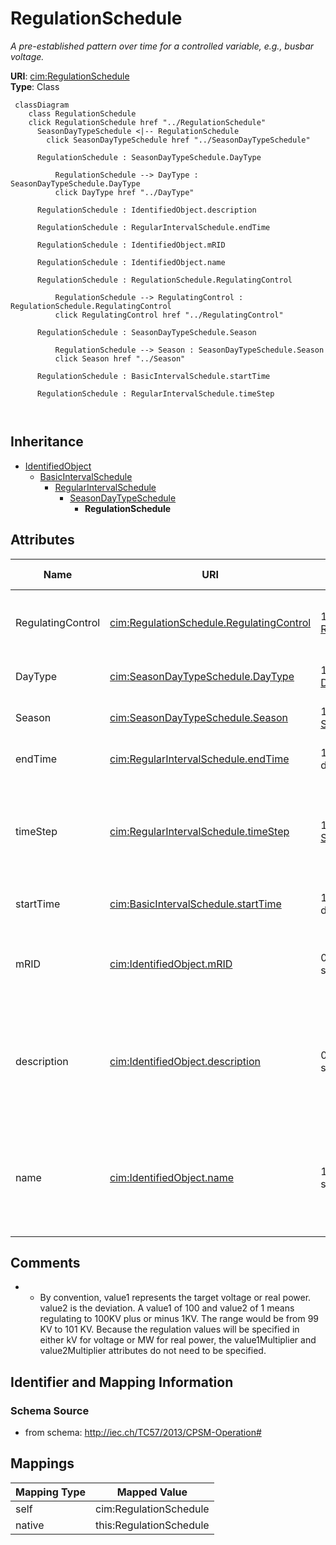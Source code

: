 # RegulationSchedule


_A pre-established pattern over time for a controlled variable, e.g., busbar voltage._





**URI**: [cim:RegulationSchedule](http://iec.ch/TC57/2013/CIM-schema-cim16#RegulationSchedule)<br />
**Type**: Class




```mermaid
 classDiagram
    class RegulationSchedule
    click RegulationSchedule href "../RegulationSchedule"
      SeasonDayTypeSchedule <|-- RegulationSchedule
        click SeasonDayTypeSchedule href "../SeasonDayTypeSchedule"
      
      RegulationSchedule : SeasonDayTypeSchedule.DayType
        
          RegulationSchedule --> DayType : SeasonDayTypeSchedule.DayType
          click DayType href "../DayType"
        
      RegulationSchedule : IdentifiedObject.description
        
      RegulationSchedule : RegularIntervalSchedule.endTime
        
      RegulationSchedule : IdentifiedObject.mRID
        
      RegulationSchedule : IdentifiedObject.name
        
      RegulationSchedule : RegulationSchedule.RegulatingControl
        
          RegulationSchedule --> RegulatingControl : RegulationSchedule.RegulatingControl
          click RegulatingControl href "../RegulatingControl"
        
      RegulationSchedule : SeasonDayTypeSchedule.Season
        
          RegulationSchedule --> Season : SeasonDayTypeSchedule.Season
          click Season href "../Season"
        
      RegulationSchedule : BasicIntervalSchedule.startTime
        
      RegulationSchedule : RegularIntervalSchedule.timeStep
        
      
```





## Inheritance
* [IdentifiedObject](IdentifiedObject.md)
    * [BasicIntervalSchedule](BasicIntervalSchedule.md)
        * [RegularIntervalSchedule](RegularIntervalSchedule.md)
            * [SeasonDayTypeSchedule](SeasonDayTypeSchedule.md)
                * **RegulationSchedule**



## Attributes


| Name | URI | Cardinality and Range | Description | Inheritance |
| ---  | --- | --- | --- | --- |
| RegulatingControl | [cim:RegulationSchedule.RegulatingControl](http://iec.ch/TC57/2013/CIM-schema-cim16#RegulationSchedule.RegulatingControl) | 1 <br />  [RegulatingControl](RegulatingControl.md)  | Regulating controls that have this Schedule | direct |
| DayType | [cim:SeasonDayTypeSchedule.DayType](http://iec.ch/TC57/2013/CIM-schema-cim16#SeasonDayTypeSchedule.DayType) | 1 <br />  [DayType](DayType.md)  | DayType for the Schedule | [SeasonDayTypeSchedule](SeasonDayTypeSchedule.md) |
| Season | [cim:SeasonDayTypeSchedule.Season](http://iec.ch/TC57/2013/CIM-schema-cim16#SeasonDayTypeSchedule.Season) | 1 <br />  [Season](Season.md)  | Season for the Schedule | [SeasonDayTypeSchedule](SeasonDayTypeSchedule.md) |
| endTime | [cim:RegularIntervalSchedule.endTime](http://iec.ch/TC57/2013/CIM-schema-cim16#RegularIntervalSchedule.endTime) | 1 <br />  datetime  | The time for the last time point | [RegularIntervalSchedule](RegularIntervalSchedule.md) |
| timeStep | [cim:RegularIntervalSchedule.timeStep](http://iec.ch/TC57/2013/CIM-schema-cim16#RegularIntervalSchedule.timeStep) | 1 <br />  [Seconds](Seconds.md)  | The time between each pair of subsequent regular time points in sequence orde... | [RegularIntervalSchedule](RegularIntervalSchedule.md) |
| startTime | [cim:BasicIntervalSchedule.startTime](http://iec.ch/TC57/2013/CIM-schema-cim16#BasicIntervalSchedule.startTime) | 1 <br />  datetime  | The time for the first time point | [BasicIntervalSchedule](BasicIntervalSchedule.md) |
| mRID | [cim:IdentifiedObject.mRID](http://iec.ch/TC57/2013/CIM-schema-cim16#IdentifiedObject.mRID) | 0..1 <br />  string  | Master resource identifier issued by a model authority | [IdentifiedObject](IdentifiedObject.md) |
| description | [cim:IdentifiedObject.description](http://iec.ch/TC57/2013/CIM-schema-cim16#IdentifiedObject.description) | 0..1 <br />  string  | The description is a free human readable text describing or naming the object | [IdentifiedObject](IdentifiedObject.md) |
| name | [cim:IdentifiedObject.name](http://iec.ch/TC57/2013/CIM-schema-cim16#IdentifiedObject.name) | 1 <br />  string  | The name is any free human readable and possibly non unique text naming the o... | [IdentifiedObject](IdentifiedObject.md) |









## Comments

* -  By convention, value1 represents the target voltage or real power.  value2 is the deviation. A value1 of 100 and value2 of 1 means regulating to 100KV plus or minus 1KV.  The range would be from 99 KV to 101 KV. Because the regulation values will be specified in either kV for voltage or MW for real power, the value1Multiplier and value2Multiplier attributes do not need to be specified.

## Identifier and Mapping Information







### Schema Source


* from schema: http://iec.ch/TC57/2013/CPSM-Operation#





## Mappings

| Mapping Type | Mapped Value |
| ---  | ---  |
| self | cim:RegulationSchedule |
| native | this:RegulationSchedule |




